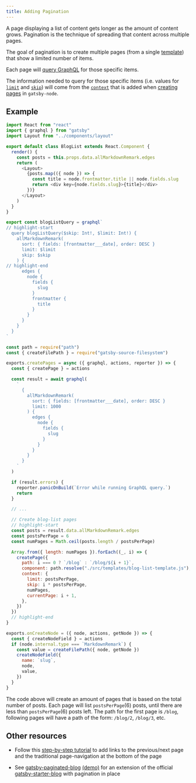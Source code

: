 ```yaml
---
title: Adding Pagination
---
```


A page displaying a list of content gets longer as the amount of content grows.
Pagination is the technique of spreading that content across multiple pages.

The goal of pagination is to create multiple pages (from a single [template](/docs/building-with-components/#page-template-components)) that show a limited number of items.

Each page will [query GraphQL](/docs/graphql-concepts/) for those specific items.

The information needed to query for those specific items (i.e. values for [`limit`](/docs/graphql-reference/#limit) and [`skip`](/docs/graphql-reference/#skip)) will come from the [`context`](/docs/graphql-reference/#query-variables) that is added when [creating pages](/docs/creating-and-modifying-pages/#creating-pages-in-gatsby-nodejs) in `gatsby-node`.

## Example

```jsx:title=src/templates/blog-list-template.js
import React from "react"
import { graphql } from "gatsby"
import Layout from "../components/layout"

export default class BlogList extends React.Component {
  render() {
    const posts = this.props.data.allMarkdownRemark.edges
    return (
      <Layout>
        {posts.map(({ node }) => {
          const title = node.frontmatter.title || node.fields.slug
          return <div key={node.fields.slug}>{title}</div>
        })}
      </Layout>
    )
  }
}

export const blogListQuery = graphql`
// highlight-start
  query blogListQuery($skip: Int!, $limit: Int!) {
    allMarkdownRemark(
      sort: { fields: [frontmatter___date], order: DESC }
      limit: $limit
      skip: $skip
    ) {
// highlight-end
      edges {
        node {
          fields {
            slug
          }
          frontmatter {
            title
          }
        }
      }
    }
  }
`
```

```js:title=gatsby-node.js
const path = require("path")
const { createFilePath } = require("gatsby-source-filesystem")

exports.createPages = async ({ graphql, actions, reporter }) => {
  const { createPage } = actions

  const result = await graphql(
    `
      {
        allMarkdownRemark(
          sort: { fields: [frontmatter___date], order: DESC }
          limit: 1000
        ) {
          edges {
            node {
              fields {
                slug
              }
            }
          }
        }
      }
    `
  )

  if (result.errors) {
    reporter.panicOnBuild(`Error while running GraphQL query.`)
    return
  }

  // ...

  // Create blog-list pages
  // highlight-start
  const posts = result.data.allMarkdownRemark.edges
  const postsPerPage = 6
  const numPages = Math.ceil(posts.length / postsPerPage)

  Array.from({ length: numPages }).forEach((_, i) => {
    createPage({
      path: i === 0 ? `/blog` : `/blog/${i + 1}`,
      component: path.resolve("./src/templates/blog-list-template.js"),
      context: {
        limit: postsPerPage,
        skip: i * postsPerPage,
        numPages,
        currentPage: i + 1,
      },
    })
  })
  // highlight-end
}

exports.onCreateNode = ({ node, actions, getNode }) => {
  const { createNodeField } = actions
  if (node.internal.type === `MarkdownRemark`) {
    const value = createFilePath({ node, getNode })
    createNodeField({
      name: `slug`,
      node,
      value,
    })
  }
}
```

The code above will create an amount of pages that is based on the total number of posts. Each page will list `postsPerPage`(6) posts, until there are less than `postsPerPage`(6) posts left.
The path for the first page is `/blog`, following pages will have a path of the form: `/blog/2`, `/blog/3`, etc.

## Other resources

- Follow this [step-by-step tutorial](https://nickymeuleman.netlify.app/blog/gatsby-pagination/) to add links to the previous/next page and the traditional page-navigation at the bottom of the page

- See [gatsby-paginated-blog](https://github.com/NickyMeuleman/gatsby-paginated-blog) [(demo)](https://nickymeuleman.github.io/gatsby-paginated-blog/) for an extension of the official [gatsby-starter-blog](https://github.com/gatsbyjs/gatsby-starter-blog) with pagination in place
